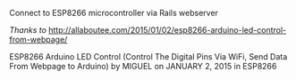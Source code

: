 Connect to ESP8266 microcontroller via Rails webserver



*Thanks to*
http://allaboutee.com/2015/01/02/esp8266-arduino-led-control-from-webpage/

ESP8266 Arduino LED Control (Control The Digital Pins Via WiFi, Send Data From Webpage to Arduino)
by MIGUEL on JANUARY 2, 2015
in ESP8266